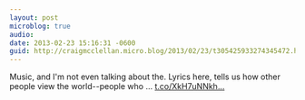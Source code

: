 ```yaml
---
layout: post
microblog: true
audio: 
date: 2013-02-23 15:16:31 -0600
guid: http://craigmcclellan.micro.blog/2013/02/23/t305425933274345472.html
---
```

Music, and I'm not even talking about the. Lyrics here, tells us how other people view the world--people who … [t.co/XkH7uNNkh...](http://t.co/XkH7uNNkhv)
